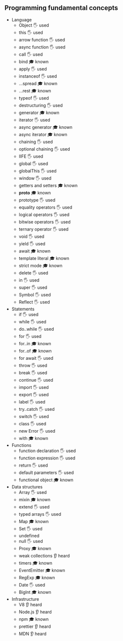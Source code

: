 ## Programming fundamental concepts

- Language
  - Object 🖐️ used
  - this 🖐️ used
  - arrow function 🖐️ used
  - async function 🖐️ used
  - call 🖐️ used
  - bind 🎓 known
  - apply 🖐️ used
  - instanceof 🖐️ used
  - ...spread 🎓 known
  - ...rest 🎓 known
  - typeof 🖐️ used
  - destructuring 🖐️ used
  - generator 🎓 known
  - iterator 🖐️ used
  - async generator  🎓 known
  - async iterator 🎓 known
  - chaining 🖐️ used
  - optional chaining 🖐️ used
  - IIFE 🖐️ used
  - global 🖐️ used
  - globalThis 🖐️ used
  - window 🖐️ used
  - getters and setters  🎓 known
  - __proto__ 🎓 known
  - prototype 🖐️ used
  - equality operators 🖐️ used
  - logical operators 🖐️ used
  - bitwise operators 🖐️ used
  - ternary operator 🖐️ used
  - void 🖐️ used
  - yield 🖐️ used
  - await  🎓 known
  - template literal 🎓 known
  - strict mode 🎓 known
  - delete 🖐️ used
  - in 🖐️ used 
  - super 🖐️ used
  - Symbol 🖐️ used
  - Reflect 🖐️ used
- Statements
  - if 🖐️ used
  - while 🖐️ used 
  - do..while 🖐️ used
  - for 🖐️ used 
  - for..in 🎓 known
  - for..of 🎓 known
  - for await 🖐️ used
  - throw 🖐️ used
  - break 🖐️ used 
  - continue 🖐️ used
  - import 🖐️ used
  - export 🖐️ used
  - label 🖐️ used 
  - try..catch 🖐️ used 
  - switch 🖐️ used
  - class 🖐️ used
  - new Error 🖐️ used
  - with 🎓 known
- Functions
  - function declaration 🖐️ used
  - function expression 🖐️ used
  - return 🖐️ used
  - default parameters 🖐️ used
  - functional object 🎓 known
- Data structures
  - Array 🖐️ used
  - mixin 🎓 known
  - extend 🖐️ used 
  - typed arrays 🖐️ used
  - Map 🎓 known
  - Set 🖐️ used
  - undefined 
  - null 🖐️ used
  - Proxy 🎓 known
  - weak collections  👂 heard 
  - timers 🎓 known
  - EventEmitter 🎓 known
  - RegExp 🎓 known
  - Date 🖐️ used
  - BigInt 🎓 known
- Infrastructure
  - V8 👂 heard
  - Node.js 👂 heard
  - npm 🎓 known
  - prettier 👂 heard
  - MDN  👂 heard
